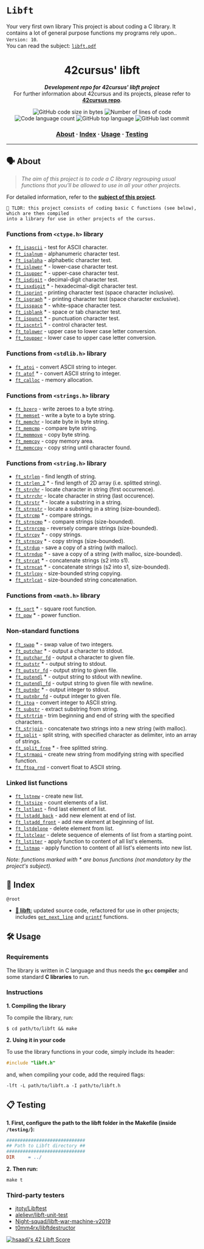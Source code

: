 # `Libft`

Your very first own library
This project is about coding a C library. It contains a lot of general purpose functions my programs rely upon.. `Version: 10`.<br>
You can read the subject: [`libft.pdf`](subject/libft.pdf)


<h1 align="center">
	42cursus' libft
</h1>

<p align="center">
	<b><i>Development repo for 42cursus' libft project</i></b><br>
	For further information about 42cursus and its projects, please refer to <a href="https://github.com/iflis7/42evo"><b>42cursus repo</b></a>.
</p>

<p align="center">
	<img alt="GitHub code size in bytes" src="https://img.shields.io/github/languages/code-size/iflis7/libft?color=blueviolet" />
	<img alt="Number of lines of code" src="https://img.shields.io/tokei/lines/github/iflis7/libft?color=blueviolet" />
	<img alt="Code language count" src="https://img.shields.io/github/languages/count/iflis7/libft?color=blue" />
	<img alt="GitHub top language" src="https://img.shields.io/github/languages/top/iflis7/libft?color=blue" />
	<img alt="GitHub last commit" src="https://img.shields.io/github/last-commit/iflis7/libft?color=brightgreen" />
</p>

<h3 align="center">
	<a href="#%EF%B8%8F-about">About</a>
	<span> · </span>
	<a href="#-index">Index</a>
	<span> · </span>
	<a href="#%EF%B8%8F-usage">Usage</a>
	<span> · </span>
	<a href="#-testing">Testing</a>
</h3>

---

## 🗣️ About

> _The aim of this project is to code a C library regrouping usual functions that you'll be allowed to use in all your other projects._

For detailed information, refer to the [**subject of this project**](subject/libft.pdf).

	🚀 TLDR: this project consists of coding basic C functions (see below), which are then compiled
	into a library for use in other projects of the cursus.

### Functions from `<ctype.h>` library

* [`ft_isascii`](libft/srcs/is/ft_isascii.c)			- test for ASCII character.
* [`ft_isalnum`](libft/srcs/is/ft_isalnum.c)			- alphanumeric character test.
* [`ft_isalpha`](libft/srcs/is/ft_isalpha.c)			- alphabetic character test.
* [`ft_islower`](libft/srcs/is/ft_islower.c) *	- lower-case character test.
* [`ft_isupper`](libft/srcs/is/ft_isupper.c) *	- upper-case character test.
* [`ft_isdigit`](libft/srcs/is/ft_isdigit.c)			- decimal-digit character test.
* [`ft_isxdigit`](libft/srcs/is/ft_isxdigit.c) *	- hexadecimal-digit character test.
* [`ft_isprint`](libft/srcs/is/ft_isprint.c)			- printing character test (space character inclusive).
* [`ft_isgraph`](libft/srcs/is/ft_isgraph.c) *	- printing character test (space character exclusive).
* [`ft_isspace`](libft/srcs/is/ft_isspace.c) *	- white-space character test.
* [`ft_isblank`](libft/srcs/is/ft_isblank.c) *	- space or tab character test.
* [`ft_ispunct`](libft/srcs/is/ft_ispunct.c) *	- punctuation character test.
* [`ft_iscntrl`](libft/srcs/is/ft_iscntrl.c) *	- control character test.
* [`ft_tolower`](libft/srcs/to/ft_tolower.c)			- upper case to lower case letter conversion.
* [`ft_toupper`](libft/srcs/to/ft_toupper.c)			- lower case to upper case letter conversion.

### Functions from `<stdlib.h>` library

* [`ft_atoi`](libft/srcs/to/ft_atoi.c)		- convert ASCII string to integer.
* [`ft_atof`](libft/srcs/to/ft_atof.c) *		- convert ASCII string to integer.
* [`ft_calloc`](libft/srcs/mem/ft_calloc.c)	- memory allocation.

### Functions from `<strings.h>` library

* [`ft_bzero`](libft/srcs/mem/ft_bzero.c)		- write zeroes to a byte string.
* [`ft_memset`](libft/srcs/mem/ft_memset.c)		- write a byte to a byte string.
* [`ft_memchr`](libft/srcs/mem/ft_memchr.c)		- locate byte in byte string.
* [`ft_memcmp`](libft/srcs/mem/ft_memcmp.c)		- compare byte string.
* [`ft_memmove`](libft/srcs/mem/ft_memmove.c)	- copy byte string.
* [`ft_memcpy`](libft/srcs/mem/ft_memcpy.c)		- copy memory area.
* [`ft_memccpy`](libft/srcs/mem/ft_memccpy.c)	- copy string until character found.

### Functions from `<string.h>` library

* [`ft_strlen`](libft/srcs/str/ft_strlen.c)				- find length of string.
* [`ft_strlen_2`](libft/srcs/str/ft_strlen_2.c) *				- find length of 2D array (i.e. splitted string).
* [`ft_strchr`](libft/srcs/str/ft_strchr.c)				- locate character in string (first occurrence).
* [`ft_strrchr`](libft/srcs/str/ft_strrchr.c)			- locate character in string (last occurence).
* [`ft_strstr`](libft/srcs/str/ft_strstr.c) *		- locate a substring in a string.
* [`ft_strnstr`](libft/srcs/str/ft_strnstr.c)			- locate a substring in a string (size-bounded).
* [`ft_strcmp`](libft/srcs/str/ft_strcmp.c) *		- compare strings.
* [`ft_strncmp`](libft/srcs/str/ft_strncmp.c) *			- compare strings (size-bounded).
* [`ft_strnrcmp`](libft/srcs/str/ft_strnrcmp.c)			- reversely compare strings (size-bounded).
* [`ft_strcpy`](libft/srcs/str/ft_strcpy.c) *		- copy strings.
* [`ft_strncpy`](libft/srcs/str/ft_strncpy.c) *	- copy strings (size-bounded).
* [`ft_strdup`](libft/srcs/str/ft_strdup.c)				- save a copy of a string (with malloc).
* [`ft_strndup`](libft/srcs/str/ft_strndup.c) *	- save a copy of a string (with malloc, size-bounded).
* [`ft_strcat`](libft/srcs/str/ft_strcat.c) *		- concatenate strings (s2 into s1).
* [`ft_strncat`](libft/srcs/str/ft_strncat.c) *	- concatenate strings (s2 into s1, size-bounded).
* [`ft_strlcpy`](libft/srcs/str/ft_strlcpy.c)			- size-bounded string copying.
* [`ft_strlcat`](libft/srcs/str/ft_strlcat.c)			- size-bounded string concatenation.

### Functions from `<math.h>` library

* [`ft_sqrt`](libft/srcs/math/ft_sqrt.c) *	- square root function.
* [`ft_pow`](libft/srcs/math/ft_pow.c) *	- power function.

### Non-standard functions

* [`ft_swap`](libft/srcs/mem/ft_swap.c) *			- swap value of two integers.
* [`ft_putchar`](libft/srcs/put/ft_putchar.c) *	- output a character to stdout.
* [`ft_putchar_fd`](libft/srcs/put/ft_putchar_fd.c)		- output a character to given file.
* [`ft_putstr`](libft/srcs/put/ft_putstr.c) *		- output string to stdout.
* [`ft_putstr_fd`](libft/srcs/put/ft_putstr_fd.c)		- output string to given file.
* [`ft_putendl`](libft/srcs/put/ft_putendl.c) *	- output string to stdout with newline.
* [`ft_putendl_fd`](libft/srcs/put/ft_putendl_fd.c)		- output string to given file with newline.
* [`ft_putnbr`](libft/srcs/put/ft_putnbr.c) *		- output integer to stdout.
* [`ft_putnbr_fd`](libft/srcs/put/ft_putnbr_fd.c)		- output integer to given file.
* [`ft_itoa`](libft/srcs/to/ft_itoa.c)					- convert integer to ASCII string.
* [`ft_substr`](libft/srcs/str/ft_substr.c)				- extract substring from string.
* [`ft_strtrim`](libft/srcs/str/ft_strtrim.c)			- trim beginning and end of string with the specified characters.
* [`ft_strjoin`](libft/srcs/str/ft_strjoin.c)			- concatenate two strings into a new string (with malloc).
* [`ft_split`](libft/srcs/str/ft_split.c)				- split string, with specified character as delimiter, into an array of strings.
* [`ft_split_free`](libft/srcs/str/ft_split_free.c) *				- free splitted string.
* [`ft_strmapi`](libft/srcs/str/ft_strmapi.c)			- create new string from modifying string with specified function.
* [`ft_ftoa_rnd`](libft/srcs/str/ft_ftoa_rnd.c)			- convert float to ASCII string.

### Linked list functions

* [`ft_lstnew`](libft/srcs/lst/ft_lstnew.c)				- create new list.
* [`ft_lstsize`](libft/srcs/lst/ft_lstsize.c)			- count elements of a list.
* [`ft_lstlast`](libft/srcs/lst/ft_lstlast.c)			- find last element of list.
* [`ft_lstadd_back`](libft/srcs/lst/ft_lstadd_back.c)	- add new element at end of list.
* [`ft_lstadd_front`](libft/srcs/lst/ft_lstadd_front.c)	- add new element at beginning of list.
* [`ft_lstdelone`](libft/srcs/lst/ft_lstdelone.c)		- delete element from list.
* [`ft_lstclear`](libft/srcs/lst/ft_lstclear.c)			- delete sequence of elements of list from a starting point.
* [`ft_lstiter`](libft/srcs/lst/ft_lstiter.c)			- apply function to content of all list's elements.
* [`ft_lstmap`](libft/srcs/lst/ft_lstmap.c)				- apply function to content of all list's elements into new list.

_Note: functions marked with * are bonus functions (not mandatory by the project's subject)._

## 📑 Index

`@root`

* [**📁 libft:**](libft/) updated source code, refactored for use in other projects; includes [`get_next_line`](https://github.com/iflis7/get_next_line) and [`printf`](https://github.com/iflis7/ft_printf) functions.


## 🛠️ Usage

### Requirements

The library is written in C language and thus needs the **`gcc` compiler** and some standard **C libraries** to run.

### Instructions

**1. Compiling the library**

To compile the library, run:

```shell
$ cd path/to/libft && make
```

**2. Using it in your code**

To use the library functions in your code, simply include its header:

```C
#include "libft.h"
```

and, when compiling your code, add the required flags:

```shell
-lft -L path/to/libft.a -I path/to/libft.h
```

## 📋 Testing

**1. First, configure the path to the libft folder in the Makefile (inside `/testing/`):**

```Makefile
#############################
## Path to Libft directory ##
#############################
DIR		= ../
```

**2. Then run:**

```shell
make t
```

### Third-party testers

* [jtoty/Libftest](https://github.com/jtoty/Libftest)
* [alelievr/libft-unit-test](https://github.com/alelievr/libft-unit-test)
* [Night-squad/libft-war-machine-v2019](https://github.com/Night-squad/libft-war-machine-v2019)
* [t0mm4rx/libftdestructor](https://github.com/t0mm4rx/libftdestructor)

[![hsaadi's 42 Libft Score](https://badge42.vercel.app/api/v2/cl5s2p211013909jutf782quk/project/2544755)](https://github.com/JaeSeoKim/badge42)
